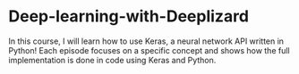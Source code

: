 # Deep-learning-with-Deeplizard
In this course, I will learn how to use Keras, a neural network API written in Python! Each episode focuses on a specific concept and shows how the full implementation is done in code using Keras and Python.
